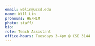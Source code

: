 ```yaml
---
email: w5lin@ucsd.edu
name: Will Lin
pronouns: HE/HIM
photo: staff/
bio: 
role: Teach Assistant
office-hours: Tuesdays 3-4pm @ CSE 3144
---
```


